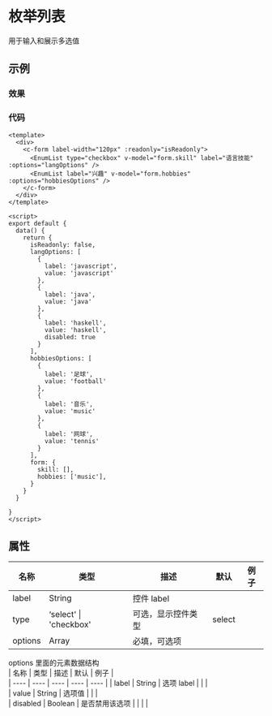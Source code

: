 # 枚举列表  
用于输入和展示多选值

## 示例  

### 效果
<Demo>
  <EnumListDemo />
</Demo>

### 代码  
```vue
<template>
  <div>
    <c-form label-width="120px" :readonly="isReadonly"> 
      <EnumList type="checkbox" v-model="form.skill" label="语言技能" :options="langOptions" />
      <EnumList label="兴趣" v-model="form.hobbies" :options="hobbiesOptions" />
    </c-form>
  </div>
</template>

<script>
export default {
  data() {
    return {
      isReadonly: false,
      langOptions: [
        {
          label: 'javascript',
          value: 'javascript'
        },
        {
          label: 'java',
          value: 'java'
        },
        {
          label: 'haskell',
          value: 'haskell',
          disabled: true
        }
      ],
      hobbiesOptions: [
        {
          label: '足球',
          value: 'football'
        },
        {
          label: '音乐',
          value: 'music'
        },
        {
          label: '网球',
          value: 'tennis'
        }
      ],
      form: {
        skill: [],
        hobbies: ['music'],
      }
    }
  }

}
</script>
```

## 属性  
| 名称 | 类型 | 描述 | 默认 |  例子 |  
| ---- | ---- | ---- | ---- | ---- |
| label | String | 控件 label |  | |  
| type | ‘select' \| 'checkbox' | 可选，显示控件类型 | select | |  
| options | Array | 必填，可选项 | | | |  

options 里面的元素数据结构  
| 名称 | 类型 | 描述 | 默认 |  例子 |  
| ---- | ---- | ---- | ---- | ---- |
| label | String | 选项 label |  | |  
| value | String | 选项值 |  | |  
| disabled | Boolean | 是否禁用该选项 | | | |  


<Comment />
